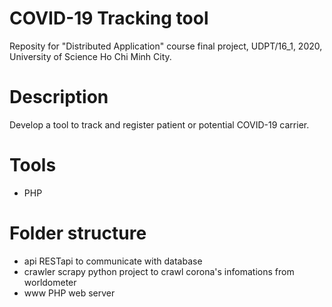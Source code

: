 # COVID-19 Tracking tool
Reposity for "Distributed Application" course final project, UDPT/16_1, 2020, University of Science Ho Chi Minh City.

# Description
Develop a tool to track and register patient or potential COVID-19 carrier.

# Tools
* PHP

# Folder structure
- api       RESTapi to communicate with database
- crawler   scrapy python project to crawl corona's infomations from worldometer
- www       PHP web server
